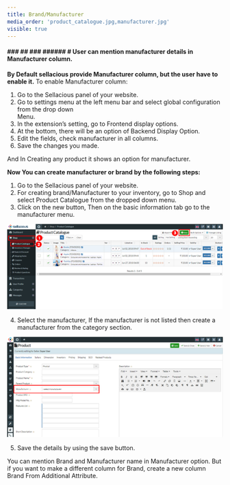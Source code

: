 ```yaml
---
title: Brand/Manufacturer
media_order: 'product_catalogue.jpg,manufacturer.jpg'
visible: true
---
```


#### ### ## ### ###### # **User can mention manufacturer details in Manufacturer column.**

**By Default sellacious provide Manufacturer column, but the user have to enable it.**
To enable Manufacturer column:
1. Go to the Sellacious panel of your website.
2. Go to settings menu at the left menu bar and select global configuration from the drop down           
    Menu.
3. In the extension’s setting, go to Frontend display options.
4. At the bottom, there will be an option of Backend Display Option.
5. Edit the fields, check manufacturer in all columns.
6. Save the changes you made.

And In Creating any product it shows an option for manufacturer.

**Now You can create manufacturer or brand by the following steps:**
1. Go to the Sellacious panel of your website.
2. For creating brand/Manufacturer to your inventory, go to Shop and select Product Catalogue 
    from the dropped down menu.
3. Click on the new button, Then on the basic information tab go to the manufacturer menu.

![](product_catalogue.jpg)

4. Select the manufacturer, If the manufacturer is not listed then create a manufacturer from the 
    category section.
    
![](manufacturer.jpg)

5. Save the details by using the save button.

You can mention Brand and Manufacturer name in Manufacturer option. But if you want to make a different column for Brand, create a new column Brand From Additional Attribute.








